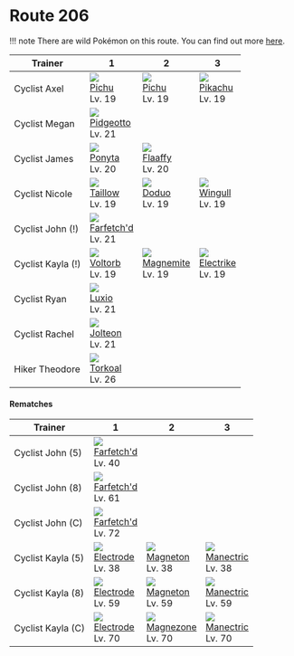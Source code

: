 # Route 206

!!! note
    There are wild Pokémon on this route. You can find out more [here](../../wild_pokemon/route_206/).


Trainer           | 1                                    | 2                                    | 3
---               | ---                                  | ---                                  | ---
Cyclist Axel      | ![][172]<br> [Pichu]<br> Lv. 19      | ![][172]<br> [Pichu]<br> Lv. 19      | ![][025]<br> [Pikachu]<br> Lv. 19
Cyclist Megan     | ![][017]<br> [Pidgeotto]<br> Lv. 21
Cyclist James     | ![][077]<br> [Ponyta]<br> Lv. 20     | ![][180]<br> [Flaaffy]<br> Lv. 20
Cyclist Nicole    | ![][276]<br> [Taillow]<br> Lv. 19    | ![][084]<br> [Doduo]<br> Lv. 19      | ![][278]<br> [Wingull]<br> Lv. 19
Cyclist John (!)  | ![][083]<br> [Farfetch'd]<br> Lv. 21
Cyclist Kayla (!) | ![][100]<br> [Voltorb]<br> Lv. 19    | ![][081]<br> [Magnemite]<br> Lv. 19  | ![][309]<br> [Electrike]<br> Lv. 19
Cyclist Ryan      | ![][404]<br> [Luxio]<br> Lv. 21
Cyclist Rachel    | ![][135]<br> [Jolteon]<br> Lv. 21
Hiker Theodore    | ![][324]<br> [Torkoal]<br> Lv. 26

#### Rematches

Trainer           | 1                                    | 2                                    | 3
---               | ---                                  | ---                                  | ---
Cyclist John (5)  | ![][083]<br> [Farfetch'd]<br> Lv. 40
Cyclist John (8)  | ![][083]<br> [Farfetch'd]<br> Lv. 61
Cyclist John (C)  | ![][083]<br> [Farfetch'd]<br> Lv. 72
Cyclist Kayla (5) | ![][101]<br> [Electrode]<br> Lv. 38  | ![][082]<br> [Magneton]<br> Lv. 38   | ![][310]<br> [Manectric]<br> Lv. 38
Cyclist Kayla (8) | ![][101]<br> [Electrode]<br> Lv. 59  | ![][082]<br> [Magneton]<br> Lv. 59   | ![][310]<br> [Manectric]<br> Lv. 59
Cyclist Kayla (C) | ![][101]<br> [Electrode]<br> Lv. 70  | ![][462]<br> [Magnezone]<br> Lv. 70  | ![][310]<br> [Manectric]<br> Lv. 70

[Pidgeotto]: ../../pokemon_changes/017/
[Pikachu]: ../../pokemon_changes/025/
[Ponyta]: ../../pokemon_changes/077/
[Magnemite]: ../../pokemon_changes/081/
[Magneton]: ../../pokemon_changes/082/
[Farfetch'd]: ../../pokemon_changes/083/
[Doduo]: ../../pokemon_changes/084/
[Voltorb]: ../../pokemon_changes/100/
[Electrode]: ../../pokemon_changes/101/
[Jolteon]: ../../pokemon_changes/135/
[Pichu]: ../../pokemon_changes/172/
[Flaaffy]: ../../pokemon_changes/180/
[Taillow]: ../../pokemon_changes/276/
[Wingull]: ../../pokemon_changes/278/
[Electrike]: ../../pokemon_changes/309/
[Manectric]: ../../pokemon_changes/310/
[Torkoal]: ../../pokemon_changes/324/
[Luxio]: ../../pokemon_changes/404/
[Magnezone]: ../../pokemon_changes/462/
[017]: ../img/pokemon/017.png
[025]: ../img/pokemon/025.png
[077]: ../img/pokemon/077.png
[081]: ../img/pokemon/081.png
[082]: ../img/pokemon/082.png
[083]: ../img/pokemon/083.png
[084]: ../img/pokemon/084.png
[100]: ../img/pokemon/100.png
[101]: ../img/pokemon/101.png
[135]: ../img/pokemon/135.png
[172]: ../img/pokemon/172.png
[180]: ../img/pokemon/180.png
[276]: ../img/pokemon/276.png
[278]: ../img/pokemon/278.png
[309]: ../img/pokemon/309.png
[310]: ../img/pokemon/310.png
[324]: ../img/pokemon/324.png
[404]: ../img/pokemon/404.png
[462]: ../img/pokemon/462.png
